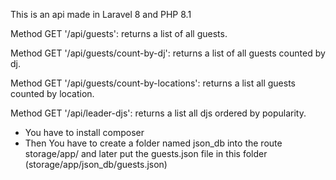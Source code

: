This is an api made in Laravel 8 and PHP 8.1


Method GET '/api/guests': returns a list of all guests.

Method GET '/api/guests/count-by-dj': returns a list of all guests counted by dj.

Method GET '/api/guests/count-by-locations': returns a list all guests counted by location.

Method GET '/api/leader-djs': returns a list all djs ordered by popularity.


- You have to install composer
- Then You have to create a folder named json_db into the route storage/app/ and 
  later put the guests.json file in this folder (storage/app/json_db/guests.json)